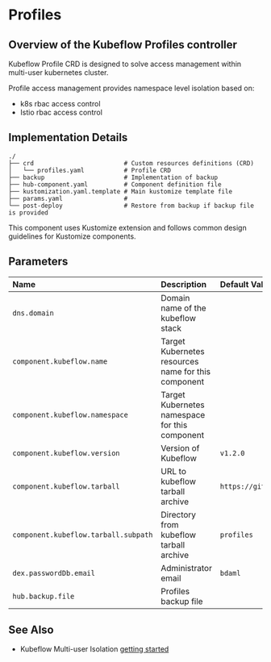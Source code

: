 # Profiles

## Overview of the Kubeflow Profiles controller

Kubeflow Profile CRD is designed to solve access management within multi-user kubernetes cluster.

Profile access management provides namespace level isolation based on:

* k8s rbac access control
* Istio rbac access control

## Implementation Details

```text
./
├── crd                         # Custom resources definitions (CRD)
│   └── profiles.yaml           # Profile CRD
├── backup                      # Implementation of backup
├── hub-component.yaml          # Component definition file
├── kustomization.yaml.template # Main kustomize template file
├── params.yaml                 #
└── post-deploy                 # Restore from backup if backup file is provided
```

This component uses Kustomize extension and follows common design guidelines for Kustomize components.

## Parameters

| Name | Description | Default Value |
| :--- | :---        | :---          |
| `dns.domain` | Domain name of the kubeflow stack | |
| `component.kubeflow.name` | Target Kubernetes resources name for this component | |
| `component.kubeflow.namespace` | Target Kubernetes namespace for this component | |
| `component.kubeflow.version` | Version of Kubeflow | `v1.2.0` |
| `component.kubeflow.tarball` | URL to kubeflow tarball archive | `https://github.com/kubeflow/manifests/archive/${component.kubeflow.version}.tar.gz` |
| `component.kubeflow.tarball.subpath` | Directory from kubeflow tarball archive | `profiles` |
| `dex.passwordDb.email` | Administrator email | `bdaml` |
| `hub.backup.file` | Profiles backup file | |

## See Also

* Kubeflow Multi-user Isolation [getting started](https://www.kubeflow.org/docs/components/multi-tenancy/getting-started/)
